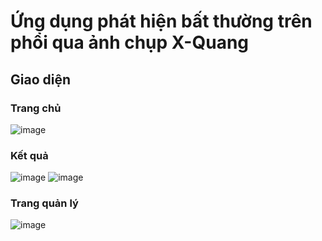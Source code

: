 # Ứng dụng phát hiện bất thường trên phổi qua ảnh chụp X-Quang
##
## Giao diện
### Trang chủ
![image](https://github.com/ntruc710i/AI_Docter_Chest_X-ray/assets/53004514/75a9a75c-94d3-4a08-90ae-f5916c5c008f)
### Kết quả 
![image](https://github.com/ntruc710i/AI_Docter_Chest_X-ray/assets/53004514/7b24c043-c218-41f9-bcb8-33a204c5e44a)
![image](https://github.com/ntruc710i/AI_Docter_Chest_X-ray/assets/53004514/9a626c51-ee18-4fb3-bedd-2affaa493ebe)
### Trang quản lý
![image](https://github.com/ntruc710i/AI_Docter_Chest_X-ray/assets/53004514/9560147f-fb12-4178-bb30-1b33de70738d)
